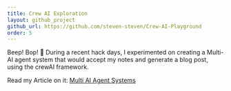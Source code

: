 ```yaml
---
title: Crew AI Exploration
layout: github_project
github_url: https://github.com/steven-steven/Crew-AI-Playground
order: 5
---
```


Beep! Bop! 🤖 During a recent hack days, I experimented on creating a Multi-AI agent system that would accept my notes and generate a blog post, using the crewAI framework.

Read my Article on it: [Multi AI Agent Systems](/blog/multi-ai-agent-systems)
